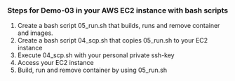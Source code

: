 ### Steps for Demo-03 in your AWS EC2 instance with bash scripts
1. Create a bash script 05_run.sh that builds, runs and remove container
and images.
2. Create a bash script 04_scp.sh that copies 05_run.sh to your EC2 instance 
3. Execute 04_scp.sh with your personal private ssh-key
4. Access your EC2 instance
5. Build, run and remove container by using 05_run.sh
